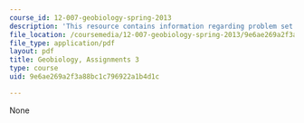 ```yaml
---
course_id: 12-007-geobiology-spring-2013
description: 'This resource contains information regarding problem set 3. '
file_location: /coursemedia/12-007-geobiology-spring-2013/9e6ae269a2f3a88bc1c796922a1b4d1c_MIT12_007S13_PSet_3.pdf
file_type: application/pdf
layout: pdf
title: Geobiology, Assignments 3
type: course
uid: 9e6ae269a2f3a88bc1c796922a1b4d1c

---
```

None